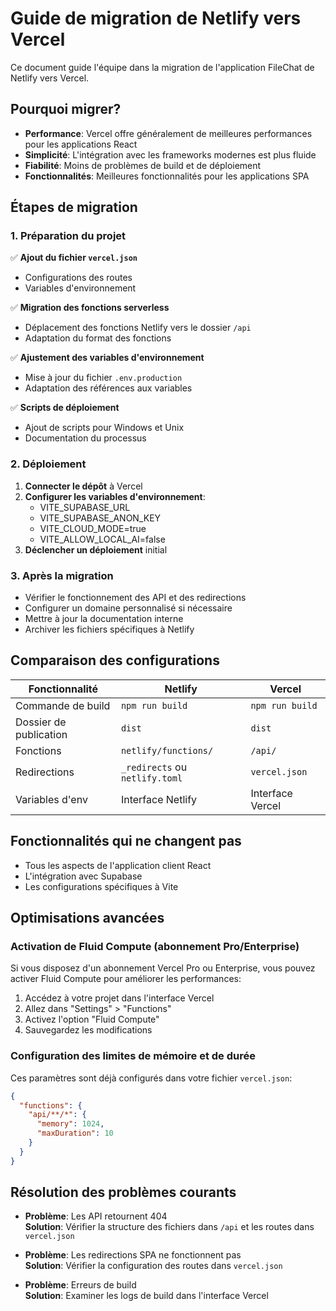 
# Guide de migration de Netlify vers Vercel

Ce document guide l'équipe dans la migration de l'application FileChat de Netlify vers Vercel.

## Pourquoi migrer?

- **Performance**: Vercel offre généralement de meilleures performances pour les applications React
- **Simplicité**: L'intégration avec les frameworks modernes est plus fluide
- **Fiabilité**: Moins de problèmes de build et de déploiement
- **Fonctionnalités**: Meilleures fonctionnalités pour les applications SPA

## Étapes de migration

### 1. Préparation du projet

✅ **Ajout du fichier `vercel.json`**
- Configurations des routes
- Variables d'environnement

✅ **Migration des fonctions serverless**
- Déplacement des fonctions Netlify vers le dossier `/api`
- Adaptation du format des fonctions

✅ **Ajustement des variables d'environnement**
- Mise à jour du fichier `.env.production`
- Adaptation des références aux variables

✅ **Scripts de déploiement**
- Ajout de scripts pour Windows et Unix
- Documentation du processus

### 2. Déploiement

1. **Connecter le dépôt** à Vercel
2. **Configurer les variables d'environnement**:
   - VITE_SUPABASE_URL
   - VITE_SUPABASE_ANON_KEY
   - VITE_CLOUD_MODE=true
   - VITE_ALLOW_LOCAL_AI=false
3. **Déclencher un déploiement** initial

### 3. Après la migration

- Vérifier le fonctionnement des API et des redirections
- Configurer un domaine personnalisé si nécessaire
- Mettre à jour la documentation interne
- Archiver les fichiers spécifiques à Netlify

## Comparaison des configurations

| Fonctionnalité | Netlify | Vercel |
|----------------|---------|--------|
| Commande de build | `npm run build` | `npm run build` |
| Dossier de publication | `dist` | `dist` |
| Fonctions | `netlify/functions/` | `/api/` |
| Redirections | `_redirects` ou `netlify.toml` | `vercel.json` |
| Variables d'env | Interface Netlify | Interface Vercel |

## Fonctionnalités qui ne changent pas

- Tous les aspects de l'application client React
- L'intégration avec Supabase
- Les configurations spécifiques à Vite

## Optimisations avancées

### Activation de Fluid Compute (abonnement Pro/Enterprise)

Si vous disposez d'un abonnement Vercel Pro ou Enterprise, vous pouvez activer Fluid Compute pour améliorer les performances:

1. Accédez à votre projet dans l'interface Vercel
2. Allez dans "Settings" > "Functions"
3. Activez l'option "Fluid Compute"
4. Sauvegardez les modifications

### Configuration des limites de mémoire et de durée

Ces paramètres sont déjà configurés dans votre fichier `vercel.json`:
```json
{
  "functions": {
    "api/**/*": {
      "memory": 1024,
      "maxDuration": 10
    }
  }
}
```

## Résolution des problèmes courants

- **Problème**: Les API retournent 404  
  **Solution**: Vérifier la structure des fichiers dans `/api` et les routes dans `vercel.json`

- **Problème**: Les redirections SPA ne fonctionnent pas  
  **Solution**: Vérifier la configuration des routes dans `vercel.json`

- **Problème**: Erreurs de build  
  **Solution**: Examiner les logs de build dans l'interface Vercel
